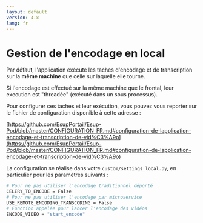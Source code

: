 ```yaml
---
layout: default
version: 4.x
lang: fr
---
```


# Gestion de l'encodage en local

Par défaut, l'application exécute les taches d'encodage et de transcription sur la **même machine** que celle sur laquelle elle tourne.

Si l'encodage est effectué sur la même machine que le frontal, leur execution est "threadée" (exécuté dans un sous processus).

Pour configurer ces taches et leur exécution, vous pouvez vous reporter sur le fichier de configuration disponible à cette adresse :

[https://github.com/EsupPortail/Esup-Pod/blob/master/CONFIGURATION_FR.md#configuration-de-lapplication-encodage-et-transcription-de-vid%C3%A9o](https://github.com/EsupPortail/Esup-Pod/blob/master/CONFIGURATION_FR.md#configuration-de-lapplication-encodage-et-transcription-de-vid%C3%A9o)

La configuration se réalise dans votre ```custom/settings_local.py```, en particulier pour les paramètres suivants :

```sh
# Pour ne pas utiliser l'encodage traditionnel déporté
CELERY_TO_ENCODE = False
# Pour ne pas utiliser l'encodage par microservice
USE_REMOTE_ENCODING_TRANSCODING = False
# Fonction appelée pour lancer l'encodage des vidéos
ENCODE_VIDEO = "start_encode"
```
